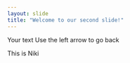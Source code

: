 ```yaml
---
layout: slide
title: "Welcome to our second slide!"
---
```

Your text
Use the left arrow to go back

This is Niki